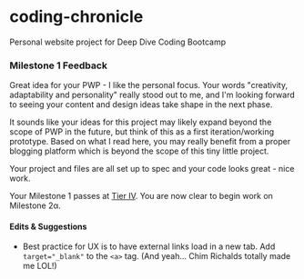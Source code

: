 # coding-chronicle
Personal website project for Deep Dive Coding Bootcamp

### Milestone 1 Feedback
Great idea for your PWP - I like the personal focus. Your words "creativity, adaptability and personality" really stood out to me, and I'm looking forward to seeing your content and design ideas take shape in the next phase. 

It sounds like your ideas for this project may likely expand beyond the scope of PWP in the future, but think of this as a first iteration/working prototype. Based on what I read here, you may really benefit from a proper blogging platform which is beyond the scope of this tiny little project.

Your project and files are all set up to spec and your code looks great - nice work.

Your Milestone 1 passes at [Tier IV](https://bootcamp-coders.cnm.edu/projects/personal/rubric/). You are now clear to begin work on Milestone 2&alpha;.

#### Edits &amp; Suggestions
- Best practice for UX is to have external links load in a new tab. Add `target="_blank"` to the `<a>` tag. (And yeah... Chim Richalds totally made me LOL!)

